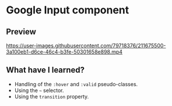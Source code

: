 # Google Input component

## Preview

https://user-images.githubusercontent.com/79718376/211675500-3a100eb1-d6ce-46c4-b3fe-50301658e898.mp4

## What have I learned?

* Handling of the ```:hover``` and ```:valid``` pseudo-classes.
* Using the ```~``` selector.
* Using the ```transition``` property.
